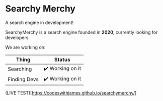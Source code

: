 # Searchy Merchy

A search engine in development!

SearchyMerchy is a search engine founded in **2020**, currently looking for developers.

We are working on:


| Thing         | Status        | 
| ------------- |:-------------:|
| Searching     | ✔️ Working on it  | 
| Finding Devs  | ✔️ Working on it      |


(LIVE TEST)[https://codeswithjames.github.io/searchymerchy/]
